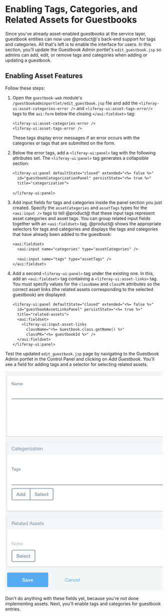 # Enabling Tags, Categories, and Related Assets for Guestbooks [](id=enabling-tags-categories-and-related-assets-for-guestbooks)

Since you've already asset-enabled guestbooks at the service layer, guestbook
entities can now use @product@'s back-end support for tags and categories. All
that's left is to enable the interface for users. In this section, you'll
update the Guestbook Admin portlet's `edit_guestbook.jsp` so admins can add,
edit, or remove tags and categories when adding or updating a guestbook. 

## Enabling Asset Features

Follow these steps: 

1.  Open the `guestbook-web` module's 
    `/guestbookadminportlet/edit_guestbook.jsp` file and add the
    `<liferay-ui:asset-categories-error />` and `<liferay-ui:asset-tags-error/>` 
    tags to the `aui:form` below the closing `</aui:fieldset>` tag:

        <liferay-ui:asset-categories-error />
        <liferay-ui:asset-tags-error />

    These tags display error messages if an error occurs with the categories or
    tags that are submitted on the form.

2.  Below the error tags, add a `<liferay-ui:panel>` tag with the following
    attributes set. The `<liferay-ui:panel>` tag generates a collapsible
    section:

        <liferay-ui:panel defaultState="closed" extended="<%= false %>"
          id="guestbookCategorizationPanel" persistState="<%= true %>"
          title="categorization">

        </liferay-ui:panel>

3.  Add input fields for tags and categories inside the panel section you just 
    created. Specify the `assetCategories` and `assetTags` types for the 
    `<aui:input />` tags to tell @product@ that these input tags represent asset
    categories and asset tags. You can group related input fields together with 
    an `<aui:fieldset>` tag. @product@ shows the appropriate selectors for tags
    and categories and displays the tags and categories that have already been 
    added to the guestbook:

        <aui:fieldset>
          <aui:input name="categories" type="assetCategories" />

          <aui:input name="tags" type="assetTags" />
        </aui:fieldset>

4.  Add a second `<liferay-ui:panel>` tag under the existing one. In this, add
    an `<aui:fieldset>` tag containing a `<liferay-ui:asset-links>` tag. You
    must specify values for the `className` and `classPK` attributes so the
    correct asset links (the related assets corresponding to the selected
    guestbook) are displayed:

        <liferay-ui:panel defaultState="closed" extended="<%= false %>"
          id="guestbookAssetLinksPanel" persistState="<%= true %>"
          title="related-assets">
          <aui:fieldset>
            <liferay-ui:input-asset-links
              className="<%= Guestbook.class.getName() %>"
              classPK="<%= guestbookId %>" />
          </aui:fieldset>
        </liferay-ui:panel>

Test the updated `edit_guestbook.jsp` page by navigating to the Guestbook
Admin portlet in the Control Panel and clicking on *Add Guestbook*. You'll see a
field for adding tags and a selector for selecting related assets.

![Figure 2: Once you've updated your Guestbook Admin portlet's `edit_guestbook.jsp` page, you'll see forms for adding tags and selecting related assets.](../../../../images/guestbook-tags-related-assets.png)

Don't do anything with these fields yet, because you're not done implementing
assets. Next, you'll enable tags and categories for guestbook entries. 

